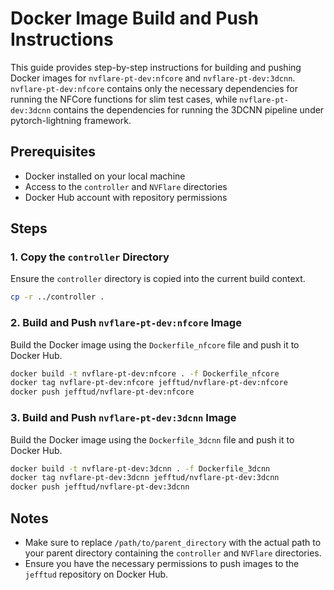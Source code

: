 
# Docker Image Build and Push Instructions

This guide provides step-by-step instructions for building and pushing Docker images for `nvflare-pt-dev:nfcore` and `nvflare-pt-dev:3dcnn`.
`nvflare-pt-dev:nfcore`  contains only the necessary dependencies for running the NFCore functions for slim test cases, while `nvflare-pt-dev:3dcnn` contains the dependencies for running the 3DCNN pipeline under pytorch-lightning framework.

## Prerequisites

- Docker installed on your local machine
- Access to the `controller` and `NVFlare` directories
- Docker Hub account with repository permissions

## Steps

### 1. Copy the `controller` Directory

Ensure the `controller` directory is copied into the current build context.

```sh
cp -r ../controller .
```

### 2. Build and Push `nvflare-pt-dev:nfcore` Image

Build the Docker image using the `Dockerfile_nfcore` file and push it to Docker Hub.

```sh
docker build -t nvflare-pt-dev:nfcore . -f Dockerfile_nfcore
docker tag nvflare-pt-dev:nfcore jefftud/nvflare-pt-dev:nfcore
docker push jefftud/nvflare-pt-dev:nfcore
```

### 3. Build and Push `nvflare-pt-dev:3dcnn` Image

Build the Docker image using the `Dockerfile_3dcnn` file and push it to Docker Hub.

```sh
docker build -t nvflare-pt-dev:3dcnn . -f Dockerfile_3dcnn
docker tag nvflare-pt-dev:3dcnn jefftud/nvflare-pt-dev:3dcnn
docker push jefftud/nvflare-pt-dev:3dcnn
```

## Notes

- Make sure to replace `/path/to/parent_directory` with the actual path to your parent directory containing the `controller` and `NVFlare` directories.
- Ensure you have the necessary permissions to push images to the `jefftud` repository on Docker Hub.
